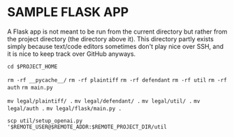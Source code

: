 # SAMPLE FLASK APP

A Flask app is not meant to be run from the current directory but rather from the project directory (the directory above it).
This directory partly exists simply because text/code editors sometimes don't play nice over SSH, and it is nice to keep track over GitHub anyways.

`cd $PROJECT_HOME`

`rm -rf __pycache__/`
`rm -rf plaintiff`
`rm -rf defendant`
`rm -rf util`
`rm -rf auth`
`rm main.py`

`mv legal/plaintiff/ .`
`mv legal/defendant/ .`
`mv legal/util/ .`
`mv legal/auth .`
`mv legal/flask/main.py .`

`scp util/setup_openai.py '$REMOTE_USER@$REMOTE_ADDR:$REMOTE_PROJECT_DIR/util`
